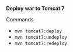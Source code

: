 **Deploy war to Tomcat 7**

Commands
- `mvn tomcat7:deploy`
- `mvn tomcat7:undeploy`
- `mvn tomcat7:redeploy`